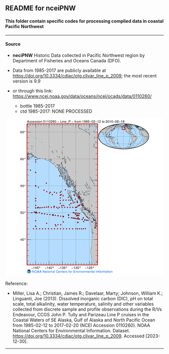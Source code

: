 ## README for nceiPNW

#### This folder contain specific codes for processing complied data in coastal Pacific Northwest 

---

#### Source

- **neciPNW** Historic Data collected in Pacific Northwest region by Department of Fisheries and Oceans Canada (DFO). 
- Data from 1985-2017 are publicly available at https://doi.org/10.3334/cdiac/otg.clivar_line_p_2009; the most recent version is 9.9
- or through this link: https://www.ncei.noaa.gov/data/oceans/ncei/ocads/data/0110260/
  
  - bottle 1985-2017
  - ctd 1985-2017: NONE PROCESSED

<p align="center">
  <img src="plot/neciPNW.png" alt="Figure 1. neciPNW)">
</p>

Reference:

- Miller, Lisa A.; Christian, James R.; Davelaar, Marty; Johnson, William K.; Linguanti, Joe (2013). Dissolved inorganic carbon (DIC), pH on total scale, total alkalinity, water temperature, salinity and other variables collected from discrete sample and profile observations during the R/Vs Endeavour, CCGS John P. Tully and Parizeau Line P cruises in the Coastal Waters of SE Alaska, Gulf of Alaska and North Pacific Ocean from 1985-02-12 to 2017-02-20 (NCEI Accession 0110260). NOAA National Centers for Environmental Information. Dataset. https://doi.org/10.3334/cdiac/otg.clivar_line_p_2009. Accessed [2023-12-30].

---

